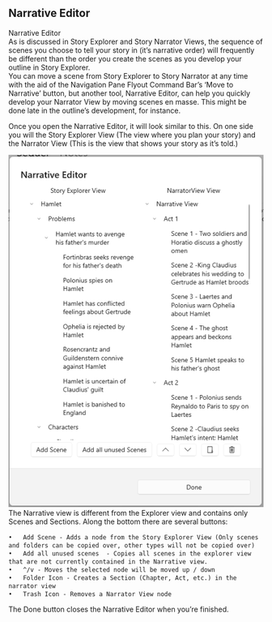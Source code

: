 ## Narrative Editor ##
Narrative Editor <br/>
As is discussed in Story Explorer and Story Narrator Views, the sequence of scenes you choose to tell your story in (it’s narrative order) will frequently be different than the order you create the scenes as you develop your outline in Story Explorer. <br/>
You can move a scene from Story Explorer to Story Narrator at any time with the aid of the Navigation Pane Flyout Command Bar’s ‘Move to Narrative’ button, but another tool, Narrative Editor, can help you quickly develop your Narrator View by moving scenes en masse. This might be done late in the outline’s development, for instance. <br/>

Once you open the Narrative Editor, it will look similar to this. On one side you will the Story Explorer View (The view where you plan your story) and the Narrator View (This is the view that shows your story as it’s told.)  <br/>

![](NarrativeEditors.png)
The Narrative view is different from the Explorer view and contains only Scenes and Sections. Along the bottom there are several buttons: <br/>

	•	Add Scene - Adds a node from the Story Explorer View (Only scenes and folders can be copied over, other types will not be copied over)
	•	Add all unused scenes  - Copies all scenes in the explorer view that are not currently contained in the Narrative view.
	•	^/v - Moves the selected node will be moved up / down 
	•	Folder Icon - Creates a Section (Chapter, Act, etc.) in the narrator view
	•	Trash Icon - Removes a Narrator View node

The Done button closes the Narrative Editor when you’re finished. <br/>

